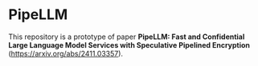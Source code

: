 # PipeLLM

This repository is a prototype of paper **PipeLLM: Fast and Confidential Large Language Model Services with Speculative Pipelined Encryption** (https://arxiv.org/abs/2411.03357).
